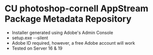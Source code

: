 # CU photoshop-cornell AppStream Package Metadata Repository

- Installer generated using Adobe's Admin Console
- setup.exe --silent
- Adobe ID required, however, a free Adobe account will work
- Tested on Server 16 & 19
